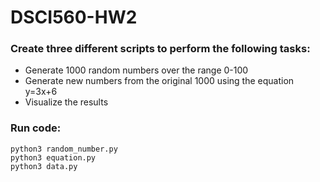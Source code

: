# DSCI560-HW2

### Create three different scripts to perform the following tasks:
- Generate 1000 random numbers over the range 0-100 
- Generate new numbers from the original 1000 using the equation y=3x+6 
- Visualize the results 


### Run code:
``` 
python3 random_number.py
python3 equation.py 
python3 data.py
```
